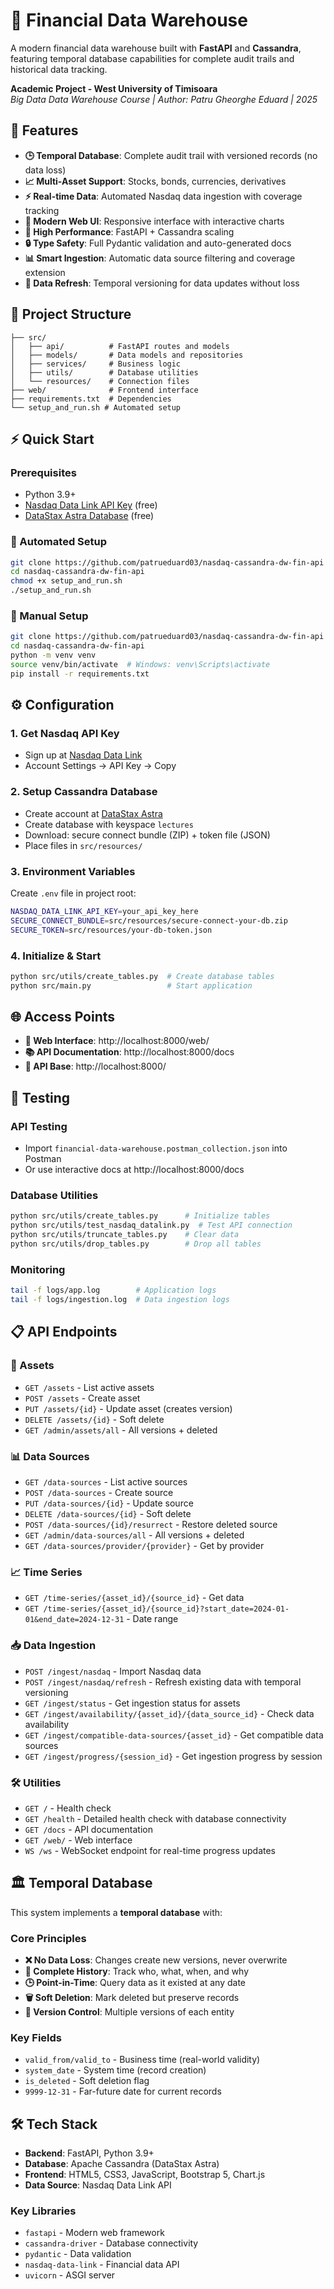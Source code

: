 # 🏦 Financial Data Warehouse

A modern financial data warehouse built with **FastAPI** and **Cassandra**, featuring temporal database capabilities for complete audit trails and historical data tracking.

**Academic Project - West University of Timisoara**  
*Big Data Data Warehouse Course | Author: Patru Gheorghe Eduard | 2025*

## 🚀 Features

- **🕒 Temporal Database**: Complete audit trail with versioned records (no data loss)
- **📈 Multi-Asset Support**: Stocks, bonds, currencies, derivatives  
- **⚡ Real-time Data**: Automated Nasdaq data ingestion with coverage tracking
- **🎨 Modern Web UI**: Responsive interface with interactive charts
- **🚀 High Performance**: FastAPI + Cassandra scaling
- **🔒 Type Safety**: Full Pydantic validation and auto-generated docs
- **📊 Smart Ingestion**: Automatic data source filtering and coverage extension
- **🔄 Data Refresh**: Temporal versioning for data updates without loss

## 📁 Project Structure

```
├── src/
│   ├── api/          # FastAPI routes and models
│   ├── models/       # Data models and repositories  
│   ├── services/     # Business logic
│   ├── utils/        # Database utilities
│   └── resources/    # Connection files
├── web/              # Frontend interface
├── requirements.txt  # Dependencies
└── setup_and_run.sh # Automated setup
```

## ⚡ Quick Start

### Prerequisites
- Python 3.9+
- [Nasdaq Data Link API Key](https://data.nasdaq.com/signup) (free)
- [DataStax Astra Database](https://www.datastax.com/astra) (free)

### 🚀 Automated Setup
```bash
git clone https://github.com/patrueduard03/nasdaq-cassandra-dw-fin-api
cd nasdaq-cassandra-dw-fin-api
chmod +x setup_and_run.sh
./setup_and_run.sh
```

### 🔧 Manual Setup
```bash
git clone https://github.com/patrueduard03/nasdaq-cassandra-dw-fin-api
cd nasdaq-cassandra-dw-fin-api
python -m venv venv
source venv/bin/activate  # Windows: venv\Scripts\activate
pip install -r requirements.txt
```

## ⚙️ Configuration

### 1. Get Nasdaq API Key
- Sign up at [Nasdaq Data Link](https://data.nasdaq.com/signup)
- Account Settings → API Key → Copy

### 2. Setup Cassandra Database  
- Create account at [DataStax Astra](https://www.datastax.com/astra)
- Create database with keyspace `lectures`
- Download: secure connect bundle (ZIP) + token file (JSON)
- Place files in `src/resources/`

### 3. Environment Variables
Create `.env` file in project root:
```bash
NASDAQ_DATA_LINK_API_KEY=your_api_key_here
SECURE_CONNECT_BUNDLE=src/resources/secure-connect-your-db.zip
SECURE_TOKEN=src/resources/your-db-token.json
```

### 4. Initialize & Start
```bash
python src/utils/create_tables.py  # Create database tables
python src/main.py                 # Start application
```

## 🌐 Access Points
- **📱 Web Interface**: http://localhost:8000/web/
- **📚 API Documentation**: http://localhost:8000/docs  
- **🔗 API Base**: http://localhost:8000/

## 🧪 Testing

### API Testing
- Import `financial-data-warehouse.postman_collection.json` into Postman
- Or use interactive docs at http://localhost:8000/docs

### Database Utilities
```bash
python src/utils/create_tables.py      # Initialize tables
python src/utils/test_nasdaq_datalink.py  # Test API connection  
python src/utils/truncate_tables.py    # Clear data
python src/utils/drop_tables.py        # Drop all tables
```

### Monitoring
```bash
tail -f logs/app.log        # Application logs
tail -f logs/ingestion.log  # Data ingestion logs
```

## 📋 API Endpoints

### 🏦 Assets
- `GET /assets` - List active assets
- `POST /assets` - Create asset
- `PUT /assets/{id}` - Update asset (creates version)
- `DELETE /assets/{id}` - Soft delete
- `GET /admin/assets/all` - All versions + deleted

### 📊 Data Sources  
- `GET /data-sources` - List active sources
- `POST /data-sources` - Create source
- `PUT /data-sources/{id}` - Update source
- `DELETE /data-sources/{id}` - Soft delete
- `POST /data-sources/{id}/resurrect` - Restore deleted source
- `GET /admin/data-sources/all` - All versions + deleted
- `GET /data-sources/provider/{provider}` - Get by provider

### 📈 Time Series
- `GET /time-series/{asset_id}/{source_id}` - Get data
- `GET /time-series/{asset_id}/{source_id}?start_date=2024-01-01&end_date=2024-12-31` - Date range

### 📥 Data Ingestion
- `POST /ingest/nasdaq` - Import Nasdaq data
- `POST /ingest/nasdaq/refresh` - Refresh existing data with temporal versioning
- `GET /ingest/status` - Get ingestion status for assets
- `GET /ingest/availability/{asset_id}/{data_source_id}` - Check data availability
- `GET /ingest/compatible-data-sources/{asset_id}` - Get compatible data sources
- `GET /ingest/progress/{session_id}` - Get ingestion progress by session

### 🛠️ Utilities
- `GET /` - Health check
- `GET /health` - Detailed health check with database connectivity
- `GET /docs` - API documentation  
- `GET /web/` - Web interface
- `WS /ws` - WebSocket endpoint for real-time progress updates

## 🏛️ Temporal Database

This system implements a **temporal database** with:

### Core Principles
- **❌ No Data Loss**: Changes create new versions, never overwrite
- **📅 Complete History**: Track who, what, when, and why  
- **🕒 Point-in-Time**: Query data as it existed at any date
- **🗑️ Soft Deletion**: Mark deleted but preserve records
- **🔄 Version Control**: Multiple versions of each entity

### Key Fields
- `valid_from/valid_to` - Business time (real-world validity)
- `system_date` - System time (record creation)
- `is_deleted` - Soft deletion flag
- `9999-12-31` - Far-future date for current records

## 🛠️ Tech Stack

- **Backend**: FastAPI, Python 3.9+
- **Database**: Apache Cassandra (DataStax Astra)
- **Frontend**: HTML5, CSS3, JavaScript, Bootstrap 5, Chart.js
- **Data Source**: Nasdaq Data Link API

### Key Libraries
- `fastapi` - Modern web framework
- `cassandra-driver` - Database connectivity
- `pydantic` - Data validation
- `nasdaq-data-link` - Financial data API
- `uvicorn` - ASGI server
